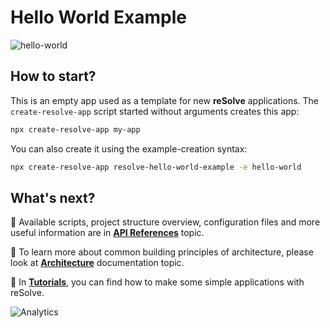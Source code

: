 # **Hello World Example**

![hello-world](https://user-images.githubusercontent.com/19663260/41165078-617d223c-6b45-11e8-8f9f-ffdc02e068ae.png)

## How to start?

This is an empty app used as a template for new **reSolve** applications. The `create-resolve-app` script started without arguments creates this app:

```sh
npx create-resolve-app my-app
```
You can also create it using the example-creation syntax:

```sh
npx create-resolve-app resolve-hello-world-example -e hello-world
```

## What's next?

📑 Available scripts, project structure overview, configuration files and more useful information are in [**API References**](https://github.com/reimagined/resolve/blob/master/docs/API%20References.md) topic.

📑 To learn more about common building principles of architecture, please look at [**Architecture**](https://github.com/reimagined/resolve/blob/master/docs/Architecture.md) documentation topic.

📑 In [**Tutorials**](https://github.com/reimagined/resolve/tree/master/docs/Tutorials), you can find how to make some simple applications with reSolve.

![Analytics](https://ga-beacon.appspot.com/UA-118635726-1/examples-hello-world-readme?pixel)